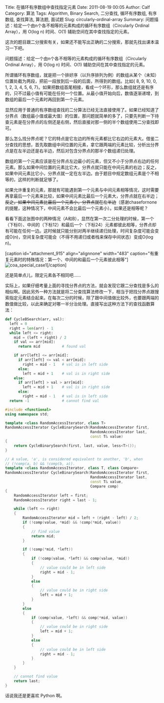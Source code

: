 Title: 在循环有序数组中查找指定元素
Date: 2011-08-19 00:05
Author: Calf
Category: 算法
Tags: Algorithm, Binary Search, 二分查找, 循环有序数组, 有序数组, 查找算法, 算法题, 面试题
Slug: circularly-ordinal-array
Summary: 问题描述：给定一个由n个各不相等的元素构成的循环有序数组（Circularly Ordinal Array），用 O(log n) 时间、O(1) 辅助空间在其中查找指定的元素。

这次的题目跟二分搜索有关，如果还不能写出正确的二分搜索，那就先找出课本温习一下吧。

问题描述：给定一个由n个各不相等的元素构成的循环有序数组（Circularly Ordinal Array），用 O(log n) 时间、O(1) 辅助空间在其中查找指定的元素。

<!--more-->

所谓循环有序数组，就是把一个排好序（以升序排列为例）的数组从某个（未知）位置处截为两段，把前一段放到后一段的后面，所得到的数组。比如{ 8, 9, 10, 0, 1, 2, 3, 4, 5, 6, 7}。如果把数组首尾相接，看成一个环形，那么数组就还是有序的，只不过最小值有可能在任何一个位置。从最小值开始向后，数值逐渐递增，到数组的最后一个元素时再回到第一个元素。

显然应用于普通的有序数组查找的二分算法已经无法直接使用了。如果已经知道了分界点（数组最小值或最大值）的位置，那问题就简单的多了，只要先判断一下待查元素是在分界点的左侧还是右侧，然后直接对那一侧的半个数组使用二分查找即可。

那么怎么找分界点呢？它的特点是它左边的所有元素都比它右边的元素大。借鉴二分查找的思想，首先取数组中间位置的元素，拿它跟两端的元素比较，分析出分界点是在左半边还是右半边，然后对包含分界点的那半个数组递归处理。

数组的第一个元素应该是在分界点左边最小的元素，但又不小于分界点右边的任何元素。那么如果中间位置的元素比它大，分界点就只能在中间元素的右边；反之，如果中间元素比它小，分界点就一定在左半边。由于题目中规定数组元素是个不相等的，这样的判断就足够了。

如果允许重复的元素，那就有可能遇到第一个元素与中间元素相等情况，这时需要再拿最后一个元素来比较，如果中间元素比最后一个元素大，分界点就在右半边；<s>反之，如果中间元素比最后一个元素小，分界点就在左半边</s>（感谢chasefornone的提醒，这种情况下，中间元素不会比最后一个元素小）。如果还是相等呢？

看看下面这张图中的两种情况（A和B），显然在第一次二分处理的时候，第一个（下标0）、中间的（下标12）和最后一个（下标24）元素都彼此相等，分界点却有可能在任何一边。这时候就只能分别对两半继续递归处理，时间复杂度可能会变成O(n)，空间复杂度可能会（不得不用递归或者栈来保存中间状态）变成O(log n)。

[caption id="attachment_915" align="alignnone" width="483"
caption="有重复元素时的特殊情况：第一个、中间的和最后一个元素彼此相等"]![coa_special_case1][][/caption]

还是简单点儿，限定元素各不相同吧……

实际上，如果仔细考量上面的寻找分界点的方法，就会发现它跟二分查找是多么的相似啊。因此另外一种方法就是将二分查找算法修改一下，相当于把找分界点跟搜索指定元素结合起来。在每次二分的时候，除了跟中间值做比较外，也要跟两端的数值做比较，以此来确定对哪一半分治处理。直接写出这种方法下的查找函数算法：

```python
def CycleBSearch(arr, val):
  left = 0
  right = len(arr) - 1
  while left <= right:
    mid = (left + right) / 2
    if val == arr[mid]:
      return mid          # found val

    if arr[left] <= arr[mid]:
      if arr[left] <= val < arr[mid]:
        right = mid - 1   # val is in left side
      else:
        left = mid + 1    # val is in right side
    else:
      if arr[left] > val > arr[mid]:
        left = mid + 1    # val is in right side
      else:
        right = mid - 1   # val is in left side
  return -1               # cannot find val
```

```cpp
#include <functional>
using namespace std;

template <class RandomAccessIterator, class T>
RandomAccessIterator CycleBinarySearch(RandomAccessIterator first,
                                       RandomAccessIterator last,
                                       const T& value)
{
    return CycleBinarySearch(first, last, value, less<T>());
}

// A value, 'a', is considered equivalent to another, 'b', when
// (!comp(a, b) && !comp(b, a)).
template <class RandomAccessIterator, class T, class Compare>
RandomAccessIterator CycleBinarySearch(RandomAccessIterator first,
                                       RandomAccessIterator last,
                                       const T& value,
                                       Compare comp)
{
    RandomAccessIterator left = first;
    RandomAccessIterator right = last - 1;

    while (left <= right)
    {
        RandomAccessIterator mid = left + (right - left) / 2;
        if (!comp(value, *mid) && !comp(*mid, value))
        {
            // find value
            return mid;
        }

        if (!comp(*mid, *left))
        {
            if (!comp(value, *left) && comp(value, *mid))
            {
                // value could be in left side
                right = mid - 1;
            }
            else
            {
                // value could be in right side
                left = mid + 1;
            }
        }
        else
        {
            if (comp(value, *left) && comp(*mid, value))
            {
                // value could be in right side
                left = mid + 1;
            }
            else
            {
                // value could be in left side
                right = mid - 1;
            }
        }
    }

    // cannot find value
    return last;
}
```

话说我还是更喜欢 Python 啊。

  [coa_special_case1]: http://www.gocalf.com/blog/wp-content/uploads/2011/08/coa_special_case1.png
    "coa_special_case1"

